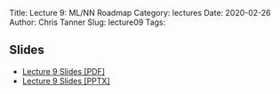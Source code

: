Title: Lecture 9: ML/NN Roadmap
Category: lectures
Date: 2020-02-26
Author: Chris Tanner
Slug: lecture09
Tags:


## Slides

- [Lecture 9 Slides [PDF]](presentation/lecture09_roadmap.pdf)
- [Lecture 9 Slides [PPTX]](presentation/lecture09_roadmap.pptx)

